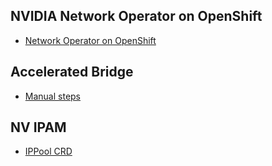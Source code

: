 
## NVIDIA Network Operator on OpenShift

- [Network Operator on OpenShift](./openshift/network-operator-openshift.md)

## Accelerated Bridge

- [Manual steps](./accelerated-bridge/manual.md)

## NV IPAM

- [IPPool CRD](./nv-ipam/demo-ippool.md)